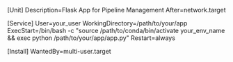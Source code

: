 [Unit]
Description=Flask App for Pipeline Management
After=network.target

[Service]
User=your_user
WorkingDirectory=/path/to/your/app
ExecStart=/bin/bash -c "source /path/to/conda/bin/activate your_env_name && exec python /path/to/your/app/app.py"
Restart=always

[Install]
WantedBy=multi-user.target
